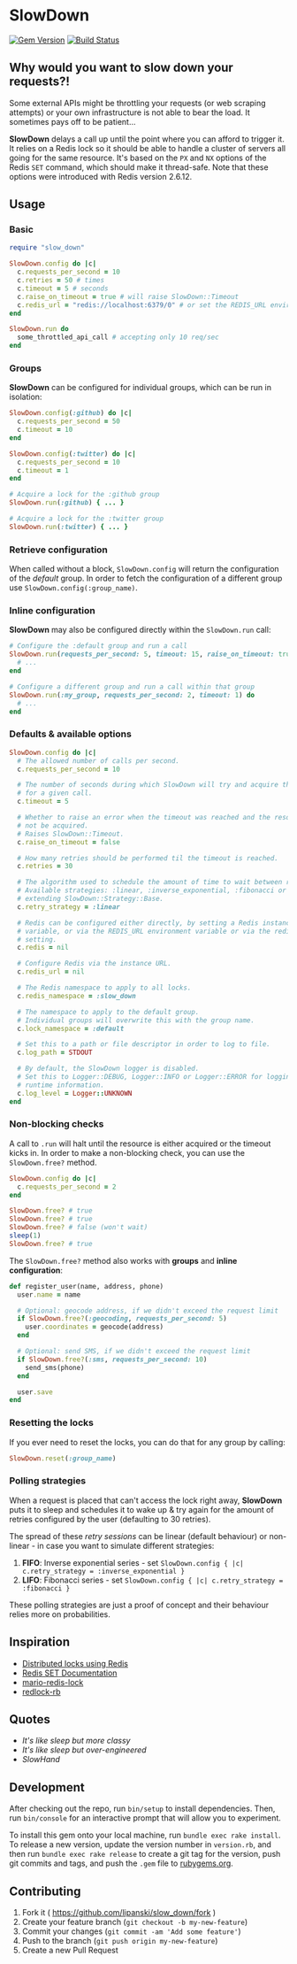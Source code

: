 # SlowDown

[![Gem Version](https://badge.fury.io/rb/slow_down.svg)](http://badge.fury.io/rb/slow_down)
[![Build Status](https://travis-ci.com/lipanski/slow-down.svg?branch=master)](https://travis-ci.com/lipanski/slow-down)

## Why would you want to slow down your requests?!

Some external APIs might be throttling your requests (or web scraping attempts) or your own infrastructure is not able to bear the load.
It sometimes pays off to be patient...

**SlowDown** delays a call up until the point where you can afford to trigger it.
It relies on a Redis lock so it should be able to handle a cluster of servers all going for the same resource.
It's based on the `PX` and `NX` options of the Redis `SET` command, which should make it thread-safe.
Note that these options were introduced with Redis version 2.6.12.

## Usage

### Basic

```ruby
require "slow_down"

SlowDown.config do |c|
  c.requests_per_second = 10
  c.retries = 50 # times
  c.timeout = 5 # seconds
  c.raise_on_timeout = true # will raise SlowDown::Timeout
  c.redis_url = "redis://localhost:6379/0" # or set the REDIS_URL environment variable
end

SlowDown.run do
  some_throttled_api_call # accepting only 10 req/sec
end
```

### Groups

**SlowDown** can be configured for individual groups, which can be run in isolation:

```ruby
SlowDown.config(:github) do |c|
  c.requests_per_second = 50
  c.timeout = 10
end

SlowDown.config(:twitter) do |c|
  c.requests_per_second = 10
  c.timeout = 1
end

# Acquire a lock for the :github group
SlowDown.run(:github) { ... }

# Acquire a lock for the :twitter group
SlowDown.run(:twitter) { ... }
```

### Retrieve configuration

When called without a block, `SlowDown.config` will return the configuration of the *default* group.
In order to fetch the configuration of a different group use `SlowDown.config(:group_name)`.

### Inline configuration

**SlowDown** may also be configured directly within the `SlowDown.run` call:

```ruby
# Configure the :default group and run a call
SlowDown.run(requests_per_second: 5, timeout: 15, raise_on_timeout: true) do
  # ...
end

# Configure a different group and run a call within that group
SlowDown.run(:my_group, requests_per_second: 2, timeout: 1) do
  # ...
end
```

### Defaults & available options

```ruby
SlowDown.config do |c|
  # The allowed number of calls per second.
  c.requests_per_second = 10

  # The number of seconds during which SlowDown will try and acquire the resource
  # for a given call.
  c.timeout = 5

  # Whether to raise an error when the timeout was reached and the resource could
  # not be acquired.
  # Raises SlowDown::Timeout.
  c.raise_on_timeout = false

  # How many retries should be performed til the timeout is reached.
  c.retries = 30

  # The algorithm used to schedule the amount of time to wait between retries.
  # Available strategies: :linear, :inverse_exponential, :fibonacci or a class
  # extending SlowDown::Strategy::Base.
  c.retry_strategy = :linear

  # Redis can be configured either directly, by setting a Redis instance to this
  # variable, or via the REDIS_URL environment variable or via the redis_url
  # setting.
  c.redis = nil

  # Configure Redis via the instance URL.
  c.redis_url = nil

  # The Redis namespace to apply to all locks.
  c.redis_namespace = :slow_down

  # The namespace to apply to the default group.
  # Individual groups will overwrite this with the group name.
  c.lock_namespace = :default

  # Set this to a path or file descriptor in order to log to file.
  c.log_path = STDOUT

  # By default, the SlowDown logger is disabled.
  # Set this to Logger::DEBUG, Logger::INFO or Logger::ERROR for logging various
  # runtime information.
  c.log_level = Logger::UNKNOWN
end
```

### Non-blocking checks

A call to `.run` will halt until the resource is either acquired or the timeout kicks in.
In order to make a non-blocking check, you can use the `SlowDown.free?` method.

```ruby
SlowDown.config do |c|
  c.requests_per_second = 2
end

SlowDown.free? # true
SlowDown.free? # true
SlowDown.free? # false (won't wait)
sleep(1)
SlowDown.free? # true
```

The `SlowDown.free?` method also works with **groups** and **inline configuration**:

```ruby
def register_user(name, address, phone)
  user.name = name

  # Optional: geocode address, if we didn't exceed the request limit
  if SlowDown.free?(:geocoding, requests_per_second: 5)
    user.coordinates = geocode(address)
  end

  # Optional: send SMS, if we didn't exceed the request limit
  if SlowDown.free?(:sms, requests_per_second: 10)
    send_sms(phone)
  end

  user.save
end
```

### Resetting the locks

If you ever need to reset the locks, you can do that for any group by calling:

```ruby
SlowDown.reset(:group_name)
```

### Polling strategies

When a request is placed that can't access the lock right away, **SlowDown** puts it to sleep and schedules it to wake up & try again for the amount of retries configured by the user (defaulting to 30 retries).

The spread of these *retry sessions* can be linear (default behaviour) or non-linear - in case you want to simulate different strategies:

1. **FIFO**: Inverse exponential series - set `SlowDown.config { |c| c.retry_strategy = :inverse_exponential }`
2. **LIFO**: Fibonacci series - set `SlowDown.config { |c| c.retry_strategy = :fibonacci }`

These polling strategies are just a proof of concept and their behaviour relies more on probabilities.

## Inspiration

- [Distributed locks using Redis](https://engineering.gosquared.com/distributed-locks-using-redis)
- [Redis SET Documentation](http://redis.io/commands/set)
- [mario-redis-lock](https://github.com/marioizquierdo/mario-redis-lock)
- [redlock-rb](https://github.com/antirez/redlock-rb)

## Quotes

- *It's like sleep but more classy*
- *It's like sleep but over-engineered*
- *SlowHand*

## Development

After checking out the repo, run `bin/setup` to install dependencies. Then, run `bin/console` for an interactive prompt that will allow you to experiment.

To install this gem onto your local machine, run `bundle exec rake install`. To release a new version, update the version number in `version.rb`, and then run `bundle exec rake release` to create a git tag for the version, push git commits and tags, and push the `.gem` file to [rubygems.org](https://rubygems.org).

## Contributing

1. Fork it ( https://github.com/lipanski/slow_down/fork )
2. Create your feature branch (`git checkout -b my-new-feature`)
3. Commit your changes (`git commit -am 'Add some feature'`)
4. Push to the branch (`git push origin my-new-feature`)
5. Create a new Pull Request
